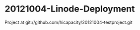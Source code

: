 20121004-Linode-Deployment
==========================
Project at git://github.com/hicapacity/20121004-testproject.git
